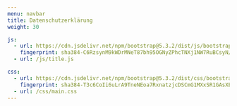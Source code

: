 ```yaml
---
menu: navbar
title: Datenschutzerklärung
weight: 30

js:
  - url: https://cdn.jsdelivr.net/npm/bootstrap@5.3.2/dist/js/bootstrap.bundle.min.js
    fingerprint: sha384-C6RzsynM9kWDrMNeT87bh95OGNyZPhcTNXj1NW7RuBCsyN/o0jlpcV8Qyq46cDfL
  - url: /js/title.js

css:
  - url: https://cdn.jsdelivr.net/npm/bootstrap@5.3.2/dist/css/bootstrap.min.css
    fingerprint: sha384-T3c6CoIi6uLrA9TneNEoa7RxnatzjcDSCmG1MXxSR1GAsXEV/Dwwykc2MPK8M2HN
  - url: /css/main.css
---
```

